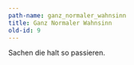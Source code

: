 ```yaml
---
path-name: ganz_normaler_wahnsinn
title: Ganz Normaler Wahnsinn
old-id: 9
---
```


<p>Sachen die halt so passieren.</p>


